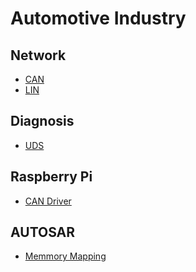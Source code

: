 # Automotive Industry

## Network

* [CAN](./automotive/network/can.md)
* [LIN](./automotive/network/lin.md)

## Diagnosis

* [UDS](./automotive/UDS/uds.md)

## Raspberry Pi

* [CAN Driver](./raspberrypi/network/can.md)

## AUTOSAR

* [Memmory Mapping]()